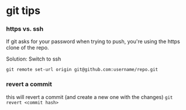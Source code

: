 # git tips

### https vs. ssh
If git asks for your password when trying to push, you're using the https clone of the repo.  

Solution: Switch to ssh  

`git remote set-url origin git@github.com:username/repo.git`

### revert a commit
this will revert a commit (and create a new one with the changes)
`git revert <commit hash>`

